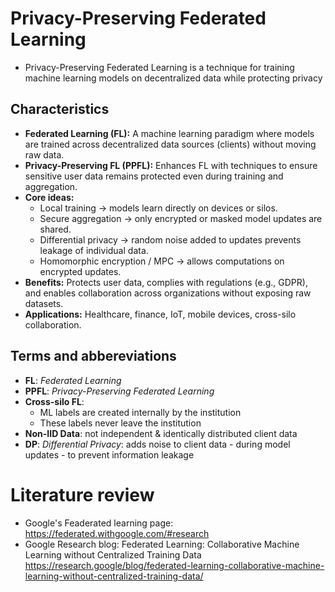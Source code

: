 # Privacy-Preserving Federated Learning 
* Privacy-Preserving Federated Learning is a technique for training machine learning models on decentralized data while protecting privacy

## Characteristics
* **Federated Learning (FL):** A machine learning paradigm where models are trained across decentralized data sources (clients) without moving raw data.
* **Privacy-Preserving FL (PPFL):** Enhances FL with techniques to ensure sensitive user data remains protected even during training and aggregation.
* **Core ideas:**
  * Local training → models learn directly on devices or silos.
  * Secure aggregation → only encrypted or masked model updates are shared.
  * Differential privacy → random noise added to updates prevents leakage of individual data.
  * Homomorphic encryption / MPC → allows computations on encrypted updates.
* **Benefits:** Protects user data, complies with regulations (e.g., GDPR), and enables collaboration across organizations without exposing raw datasets.
* **Applications:** Healthcare, finance, IoT, mobile devices, cross-silo collaboration.


## Terms and abbereviations
* **FL**: _Federated Learning_
* **PPFL**: _Privacy-Preserving Federated Learning_
* **Cross-silo FL**:
   * ML labels are created internally by the institution
   * These labels never leave the institution
* **Non-IID Data**: not independent & identically distributed client data
* **DP**: _Differential Privacy_: adds noise to client data - during model updates - to prevent information leakage


# Literature review
* Google's Feaderated learning page: https://federated.withgoogle.com/#research
* Google Research blog:  Federated Learning: Collaborative Machine Learning without Centralized Training Data
https://research.google/blog/federated-learning-collaborative-machine-learning-without-centralized-training-data/
